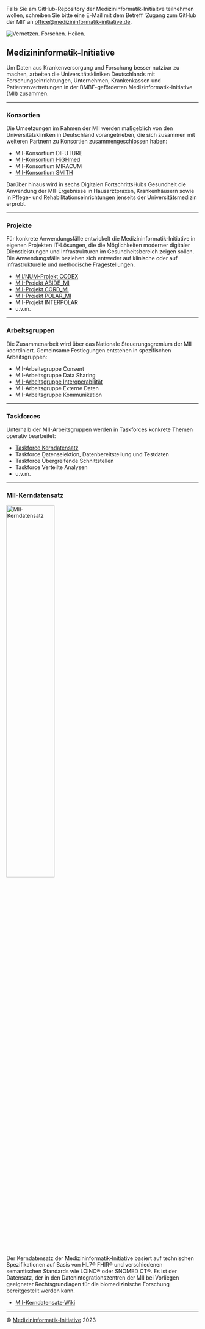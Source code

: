 Falls Sie am GitHub-Repository der Medizininformatik-Initiaitve teilnehmen wollen, schreiben Sie bitte eine E-Mail mit dem Betreff 'Zugang zum GitHub der MII' an <office@medizininformatik-initiative.de>.

![Vernetzen. Forschen. Heilen.](https://github.com/medizininformatik-initiative/.github/blob/main/images/mii_banner_1400x605.png) 

## Medizininformatik-Initiative

Um Daten aus Krankenversorgung und Forschung besser nutzbar zu machen, arbeiten die Universitätskliniken Deutschlands mit Forschungseinrichtungen, Unternehmen, Krankenkassen und Patientenvertretungen in der BMBF-geförderten Medizinformatik-Initiative (MII) zusammen.

----

### Konsortien

Die Umsetzungen im Rahmen der MII werden maßgeblich von den Universitätskliniken in Deutschland vorangetrieben, die sich zusammen mit weiteren Partnern zu Konsortien zusammengeschlossen haben:

* MII-Konsortium DIFUTURE
* [MII-Konsortium HiGHmed](https://github.com/orgs/medizininformatik-initiative/teams/highmed)
* MII-Konsortium MIRACUM
* [MII-Konsortium SMITH](https://github.com/orgs/medizininformatik-initiative/teams/smith)

Darüber hinaus wird in sechs Digitalen FortschrittsHubs Gesundheit die Anwendung der MII-Ergebnisse in Hausarztpraxen, Krankenhäusern sowie in Pflege- und Rehabilitationseinrichtungen jenseits der Universitätsmedizin erprobt.

----

### Projekte

Für konkrete Anwendungsfälle entwickelt die Medizininformatik-Initiative in eigenen Projekten IT-Lösungen, die die Möglichkeiten moderner digitaler Dienstleistungen und Infrastrukturen im Gesundheitsbereich zeigen sollen. Die Anwendungsfälle beziehen sich entweder auf klinische oder auf infrastrukturelle und methodische Fragestellungen.

* [MII/NUM-Projekt CODEX](https://github.com/num-codex)
* [MII-Projekt ABIDE_MI](https://github.com/orgs/medizininformatik-initiative/teams/abide)
* [MII-Projekt CORD_MI](https://github.com/orgs/medizininformatik-initiative/teams/cord)
* [MII-Projekt POLAR_MI](https://github.com/orgs/medizininformatik-initiative/teams/polar)
* MII-Projekt INTERPOLAR
* u.v.m.

----

### Arbeitsgruppen

Die Zusammenarbeit wird über das Nationale Steuerungsgremium der MII koordiniert. Gemeinsame Festlegungen entstehen in spezifischen Arbeitsgruppen:

* MII-Arbeitsgruppe Consent
* MII-Arbeitsgruppe Data Sharing
* [MII-Arbeitsgruppe Interoperabilität](https://github.com/orgs/medizininformatik-initiative/teams/ag-interoperabilitat)
* MII-Arbeitsgruppe Externe Daten
* MII-Arbeitsgruppe Kommunikation

----

### Taskforces

Unterhalb der MII-Arbeitsgruppen werden in Taskforces konkrete Themen operativ bearbeitet:

* [Taskforce Kerndatensatz](https://github.com/orgs/medizininformatik-initiative/teams/taskforce-kerndatensatz)
* Taskforce Datenselektion, Datenbereitstellung und Testdaten
* Taskforce Übergreifende Schnittstellen
* Taskforce Verteilte Analysen
* u.v.m.

----

### MII-Kerndatensatz

<img src="https://www.medizininformatik-initiative.de/sites/default/files/2023-07/2023-07-10_MII_Kerndatensatz_Abbildung.jpg" alt="MII-Kerndatensatz" width="50%">

Der Kerndatensatz der Medizininformatik-Initiative basiert auf technischen Spezifikationen auf Basis von HL7® FHIR® und verschiedenen semantischen Standards wie LOINC® oder SNOMED CT®. Es ist der Datensatz, der in den Datenintegrationszentren der MII bei Vorliegen geeigneter Rechtsgrundlagen für die biomedizinische Forschung bereitgestellt werden kann.

* [MII-Kerndatensatz-Wiki](https://github.com/medizininformatik-initiative/kerndatensatz-meta/wiki)

----
&copy; [Medizininformatik-Initiative](https://www.medizininformatik-initiative.de/de/impressum) 2023
